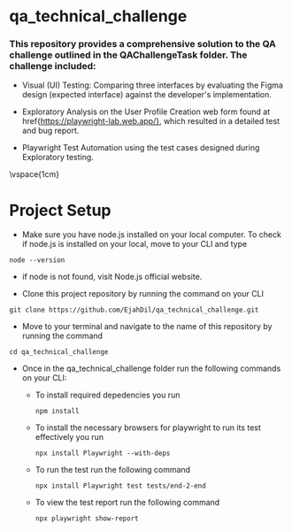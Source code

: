 # qa_technical_challenge

### This repository provides a comprehensive solution to the QA challenge outlined in the QAChallengeTask folder. The challenge included:

- Visual (UI) Testing: Comparing three interfaces by evaluating the Figma design (expected interface) against the developer's implementation.

- Exploratory Analysis on the User Profile Creation web form found at href{https://playwright-lab.web.app/}, which resulted in a detailed test and bug report.

- Playwright Test Automation using the test cases designed during Exploratory testing.

\vspace{1cm}



# Project Setup

- Make sure you have node.js installed on your local computer. To check if node.js is installed on your local, move to your CLI and type

`
node --version
`
- if node is not found, visit Node.js official website.

- Clone this project repository by running the command on your CLI

`
git clone https://github.com/EjahDil/qa_technical_challenge.git
`

- Move to your terminal and navigate to the name of this repository by running the command

`
cd qa_technical_challenge
`

- Once in the qa_technical_challenge folder run the following commands on your CLI:

    - To install required depedencies you run

        `
         npm install
        `

    - To install the necessary browsers for playwright to run its test effectively you run

        `
        npx install Playwright --with-deps
        `

    - To run the test run the following command

        `
        npx install Playwright test tests/end-2-end
        `

    - To view the test report run the following command
        
        `
        npx playwright show-report
        `
